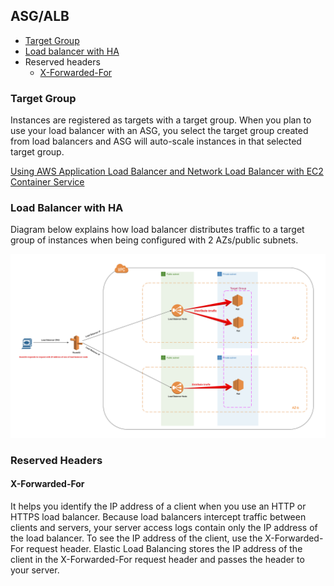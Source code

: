 ## ASG/ALB

- [Target Group](#target-group)
- [Load balancer with HA](#load-balancer-with-ha)
- Reserved headers
  - [X-Forwarded-For](#x-forwarded-for)

### Target Group
Instances are registered as targets with a target group. When you plan to use your load balancer with an ASG, you select the target group created from load balancers and
ASG will auto-scale instances in that selected target group.

[Using AWS Application Load Balancer and Network Load Balancer with EC2 Container Service](https://medium.com/containers-on-aws/using-aws-application-load-balancer-and-network-load-balancer-with-ec2-container-service-d0cb0b1d5ae5)

### Load Balancer with HA
Diagram below explains how load balancer distributes traffic to a target group of instances when being configured with 2 AZs/public subnets.

![lb-ha](./lb-vpc-2-tier.png)

### Reserved Headers

#### X-Forwarded-For

It helps you identify the IP address of a client when you use an HTTP or HTTPS load balancer. Because load balancers intercept traffic between clients and servers, your server access logs contain only the IP address of the load balancer. To see the IP address of the client, use the X-Forwarded-For request header. Elastic Load Balancing stores the IP address of the client in the X-Forwarded-For request header and passes the header to your server.





